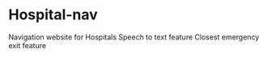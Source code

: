 # Hospital-nav
Navigation website for Hospitals
Speech to text feature
Closest emergency exit feature
